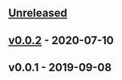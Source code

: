 <a name="unreleased"></a>
## [Unreleased]


<a name="v0.0.2"></a>
## [v0.0.2] - 2020-07-10

<a name="v0.0.1"></a>
## v0.0.1 - 2019-09-08

[Unreleased]: https://github.com/waltervargas/dotfiles/compare/v0.0.2...HEAD
[v0.0.2]: https://github.com/waltervargas/dotfiles/compare/v0.0.1...v0.0.2
